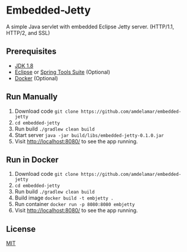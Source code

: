 # Embedded-Jetty

A simple Java servlet with embedded Eclipse Jetty server. (HTTP/1.1, HTTP/2, and SSL)

## Prerequisites

* [JDK 1.8](https://www.java.com/en/download/faq/develop.xml)
* [Eclipse](https://eclipse.org/downloads/) or [Spring Tools Suite](https://spring.io/tools) (Optional)
* [Docker](https://docs.docker.com/engine/installation/) (Optional)

## Run Manually

1. Download code `git clone https://github.com/amdelamar/embedded-jetty`
1. `cd embedded-jetty`
1. Run build `./gradlew clean build`
1. Start server `java -jar build/libs/embedded-jetty-0.1.0.jar`
1. Visit [http://localhost:8080/](http://localhost:8080/) to see the app running.

## Run in Docker

1. Download code `git clone https://github.com/amdelamar/embedded-jetty`
1. `cd embedded-jetty`
1. Run build `./gradlew clean build`
1. Build image `docker build -t embjetty .`
1. Run container `docker run -p 8080:8080 embjetty`
1. Visit [http://localhost:8080/](http://localhost:8080/) to see the app running.

## License

[MIT](/LICENSE)
